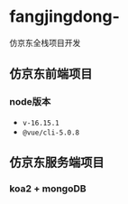 # fangjingdong-
仿京东全栈项目开发

## 仿京东前端项目

### node版本
+ `v-16.15.1`
+ `@vue/cli-5.0.8`



## 仿京东服务端项目

### koa2 + mongoDB
